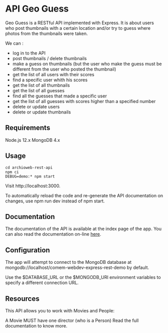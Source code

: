 # API Geo Guess
Geo Guess is a RESTful API implemented with Express. It is about users who post thumbnails with a certain location and/or try to guess where photos from the thumbnails were taken.

We can :

* log in to the API
* post thumbnails / delete thumbnails
* make a guess on thumbnails (but the user who make the guess must be different from the user who posted the thumbnail)
* get the list of all users with their scores
* find a specific user whith his scores
* get the list of all thumbnails
* get the list of all guesses
* find all the guesses that made a specific user
* get the list of all guesses with scores higher than a specified number
* delete or update users
* delete or update thumbnails

## Requirements
Node.js 12.x
MongoDB 4.x

## Usage
```git clone git@github.com:AngelLando/archioweb-rest-api.git
cd archioweb-rest-api
npm ci
DEBUG=demo:* npm start
```

Visit http://localhost:3000.

To automatically reload the code and re-generate the API documentation on changes, use npm run dev instead of npm start.

## Documentation
The documentation of the API is available at the index page of the app. You can also read the documentation on-line [here](https://comem-archioweb-2019-2020-g.herokuapp.com/).

## Configuration
The app will attempt to connect to the MongoDB database at mongodb://localhost/comem-webdev-express-rest-demo by default.

Use the $DATABASE_URL or the $MONGODB_URI environment variables to specify a different connection URL.

## Resources
This API allows you to work with Movies and People:

A Movie MUST have one director (who is a Person)
Read the full documentation to know more.